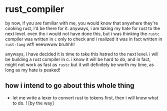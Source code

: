 # rust_compiler

by now, if you are familiar with me, you would know that anywhere they're cooking rust, i'd be there for it. anyways, i am taking my hate for rust to the next level. even tho i would not have done this, but i was thinking the `rustc` compiler was written in `c` only to check and i realized it was in fact written in `rust-lang` wtf! eeewwww bruhhh!

anyways, i have decided it is time to take this hatred to the next level. i will be building a rust compiler in c. i know it will be hard to do, and in fact, might not work as fast as `rustc` but it will definitely be worth my time, as long as my hate is peaked!


## how i intend to go about this whole thing

- let me write a lexer to convert rust to tokens first, then i will know what to do.
! [by the way]